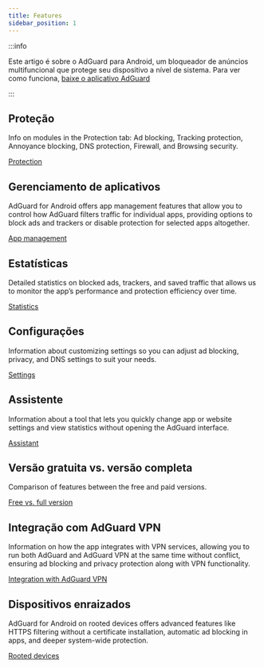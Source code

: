 ```yaml
---
title: Features
sidebar_position: 1
---
```


:::info

Este artigo é sobre o AdGuard para Android, um bloqueador de anúncios multifuncional que protege seu dispositivo a nível de sistema. Para ver como funciona, [baixe o aplicativo AdGuard](https://agrd.io/download-kb-adblock)

:::

## Proteção

Info on modules in the Protection tab: Ad blocking, Tracking protection, Annoyance blocking, DNS protection, Firewall, and Browsing security.

[Protection](/adguard-for-android/features/protection/protection.md)

## Gerenciamento de aplicativos

AdGuard for Android offers app management features that allow you to control how AdGuard filters traffic for individual apps, providing options to block ads and trackers or disable protection for selected apps altogether.

[App management](/adguard-for-android/features/app-management.md)

## Estatísticas

Detailed statistics on blocked ads, trackers, and saved traffic that allows us to monitor the app’s performance and protection efficiency over time.

[Statistics](/adguard-for-android/features/statistics.md)

## Configurações

Information about customizing settings so you can adjust ad blocking, privacy, and DNS settings to suit your needs.

[Settings](/adguard-for-android/features/settings.md)

## Assistente

Information about a tool that lets you quickly change app or website settings and view statistics without opening the AdGuard interface.

[Assistant](/adguard-for-android/features/assistant.md)

## Versão gratuita vs. versão completa

Comparison of features between the free and paid versions.

[Free vs. full version](/adguard-for-android/features/free-vs-full.mdx)

## Integração com AdGuard VPN

Information on how the app integrates with VPN services, allowing you to run both AdGuard and AdGuard VPN at the same time without conflict, ensuring ad blocking and privacy protection along with VPN functionality.

[Integration with AdGuard VPN](/adguard-for-android/features/integration-with-vpn.md)

## Dispositivos enraizados

AdGuard for Android on rooted devices offers advanced features like HTTPS filtering without a certificate installation, automatic ad blocking in apps, and deeper system-wide protection.

[Rooted devices](/adguard-for-android/features/rooted.md)
